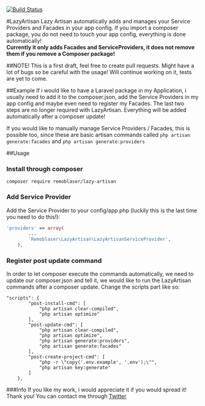 [![Build Status](https://travis-ci.org/remoblaser/lazy-artisan.svg?branch=master)](https://travis-ci.org/remoblaser/lazy-artisan)

#LazyArtisan
Lazy Artisan automatically adds and manages your Service Providers and Facades in your app config. If you import a composer package, you do not need to touch your app config, everything is done automatically! <br />
**Currently it only adds Facades and ServiceProviders, it does not remove them if you remove a Composer package!**


##NOTE!
This is a first draft, feel free to create pull requests. Might have a lot of bugs so be careful with the usage!
Will continue working on it, tests are yet to come.


##Example
If i would like to have a Laravel package in my Application, i usually need to add it to the composer.json, add the Service Providers in my app config and maybe even need to register my Facades.
The last two steps are no longer required with LazyArtisan. Everything will be added automatically after a composer update!

If you would like to manually manage Service Providers / Facades, this is possible too, since these are basic artisan commands called `php artisan generate:facades` and `php artisan generate:providers`


##Usage
### Install through composer
`composer require remoblaser/lazy-artisan`

### Add Service Provider
Add the Service Provider to your config/app.php (luckily this is the last time you need to do this!):
```php
'providers' => array(
		...
        'Remoblaser\LazyArtisan\LazyArtisanServiceProvider',
	),
```

### Register post update command
In order to let composer execute the commands automatically, we need to update our composer.json and tell it, we would like to run the LazyArtisan commands after a composer update. Change the scripts part like so:
```
"scripts": {
		"post-install-cmd": [
			"php artisan clear-compiled",
			"php artisan optimize"
		],
		"post-update-cmd": [
			"php artisan clear-compiled",
			"php artisan optimize",
			"php artisan generate:providers",
			"php artisan generate:facades"
		],
		"post-create-project-cmd": [
			"php -r \"copy('.env.example', '.env');\"",
			"php artisan key:generate"
		]
	},
```



###Info
If you like my work, i would appreciate it if you would spread it! Thank you!
You can contact me through [Twitter](https://twitter.com/remoblaser)
